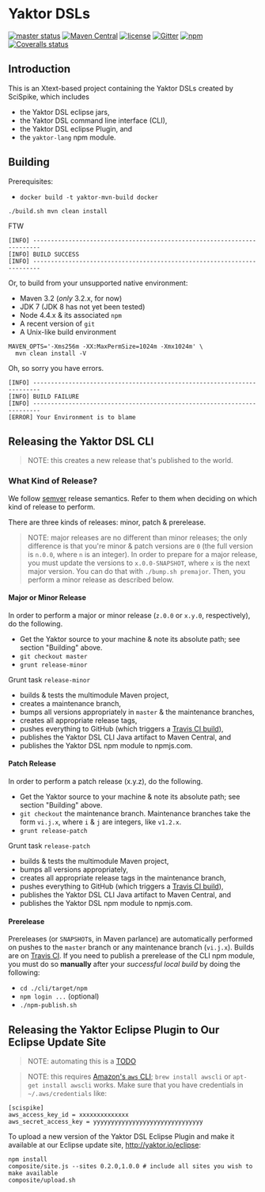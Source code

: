 # Yaktor DSLs

[![master status](https://img.shields.io/travis/SciSpike/yaktor-dsl-xtext/master.svg?maxAge=3600)](https://travis-ci.org/SciSpike/yaktor-dsl-xtext)
[![Maven Central](https://img.shields.io/maven-central/v/io.yaktor/xtext-dsl-cli.svg?maxAge=3600)](http://search.maven.org/#search%7Cga%7C1%7Ca%3A%22xtext-dsl-cli%22)
[![license](https://img.shields.io/github/license/SciSpike/yaktor-dsl-xtext.svg?maxAge=3600)](https://github.com/SciSpike/yaktor-dsl-xtext/blob/master/LICENSE)
[![Gitter](https://img.shields.io/gitter/room/SciSpike/yaktor.svg?maxAge=3600)](https://gitter.im/SciSpike/yaktor)
[![npm](https://img.shields.io/npm/v/yaktor-lang.svg?maxAge=3600)](https://www.npmjs.com/package/yaktor-lang)
[![Coveralls status](https://img.shields.io/coveralls/SciSpike/yaktor-dsl-xtext/master.svg?maxAge=2592000)](https://coveralls.io/github/SciSpike/yaktor-dsl-xtext?branch=master)

## Introduction

This is an Xtext-based project containing the Yaktor DSLs created by SciSpike, which includes
* the Yaktor DSL eclipse jars,
* the Yaktor DSL command line interface (CLI),
* the Yaktor DSL eclipse Plugin, and
* the `yaktor-lang` npm module.

## Building

Prerequisites:

* `docker build -t yaktor-mvn-build docker`

```
./build.sh mvn clean install
```

FTW

```
[INFO] ------------------------------------------------------------------------
[INFO] BUILD SUCCESS
[INFO] ------------------------------------------------------------------------
```

Or, to build from your unsupported native environment:

* Maven 3.2 (*only* 3.2.x, for now)
* JDK 7 (JDK 8 has not yet been tested)
* Node 4.4.x & its associated `npm`
* A recent version of `git`
* A Unix-like build environment

```
MAVEN_OPTS='-Xms256m -XX:MaxPermSize=1024m -Xmx1024m' \
  mvn clean install -V
```

Oh, so sorry you have errors.

```
[INFO] ------------------------------------------------------------------------
[INFO] BUILD FAILURE
[INFO] ------------------------------------------------------------------------
[ERROR] Your Environment is to blame
```

## Releasing the Yaktor DSL CLI

> NOTE: this creates a new release that's published to the world.

### What Kind of Release?
We follow [semver](https://www.semver.org) release semantics.  Refer to them when deciding on which kind of release to perform.

There are three kinds of releases: minor, patch & prerelease.

> NOTE: major releases are no different than minor releases; the only difference is that
you're minor & patch versions are `0` (the full version is `n.0.0`, where `n` is an integer).  In order to prepare for a major release, you must
update the versions to `x.0.0-SNAPSHOT`, where `x` is the next major version.  You can do that with `./bump.sh premajor`.
Then, you perform a minor release as described below.

#### Major or Minor Release

In order to perform a major or minor release (`z.0.0` or `x.y.0`, respectively), do the following.
* Get the Yaktor source to your machine & note its absolute path; see section "Building" above.
* `git checkout master`
* `grunt release-minor`

Grunt task `release-minor`
* builds & tests the multimodule Maven project,
* creates a maintenance branch,
* bumps all versions appropriately in `master` & the maintenance branches,
* creates all appropriate release tags,
* pushes everything to GitHub (which triggers a [Travis CI build](https://travis-ci.org/SciSpike/yaktor-dsl-xtext/builds)),
* publishes the Yaktor DSL CLI Java artifact to Maven Central, and
* publishes the Yaktor DSL npm module to npmjs.com.

#### Patch Release

In order to perform a patch release (x.y.z), do the following.
* Get the Yaktor source to your machine & note its absolute path; see section "Building" above.
* `git checkout` the maintenance branch.  Maintenance branches take the form `vi.j.x`, where `i` & `j` are integers, like `v1.2.x`.
* `grunt release-patch`

Grunt task `release-patch`
* builds & tests the multimodule Maven project,
* bumps all versions appropriately,
* creates all appropriate release tags in the maintenance branch,
* pushes everything to GitHub (which triggers a [Travis CI build](https://travis-ci.org/SciSpike/yaktor-dsl-xtext/builds)),
* publishes the Yaktor DSL CLI Java artifact to Maven Central, and
* publishes the Yaktor DSL npm module to npmjs.com.

#### Prerelease

Prereleases (or `SNAPSHOT`s, in Maven parlance) are automatically performed on pushes to the `master` branch or any maintenance branch (`vi.j.x`).
Builds are on [Travis CI](https://travis-ci.org/SciSpike/yaktor-dsl-xtext/builds).
If you need to publish a prerelease of the CLI npm module, you must do so **manually** after your *successful local build* by doing the following:
* `cd ./cli/target/npm`
* `npm login ...` (optional)
* `./npm-publish.sh`

## Releasing the Yaktor Eclipse Plugin to Our Eclipse Update Site

> NOTE: automating this is a [TODO](https://github.com/SciSpike/yaktor-dsl-xtext/issues/5)

> NOTE: this requires [Amazon's `aws` CLI](http://docs.aws.amazon.com/cli/latest/userguide/installing.html#install-bundle-other-os); `brew install awscli` or `apt-get install awscli` works.
Make sure that you have credentials in `~/.aws/credentials` like:
```
[scispike]
aws_access_key_id = xxxxxxxxxxxxxx
aws_secret_access_key = yyyyyyyyyyyyyyyyyyyyyyyyyyyyyyy
```

To upload a new version of the Yaktor DSL Eclipse Plugin and make it available at our Eclipse update site, http://yaktor.io/eclipse:
```
npm install
composite/site.js --sites 0.2.0,1.0.0 # include all sites you wish to make available
composite/upload.sh
```
